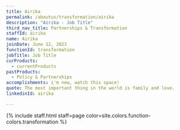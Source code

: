 ```yaml
---
title: Airika
permalink: /aboutus/transformation/airika
description: "Airika - Job Title"
third_nav_title: Partnerships & Transformation
staffId: airika
name: Airika
joinDate: June 12, 2023
functionId: transformation
jobTitle: Job Title
curProducts:
  - currentProducts
pastProducts:
  - Policy & Partnerships
accomplishments: i'm new, watch this space!
quote: The most important thing in the world is family and love.
linkedinId: airika

---
```


{% include staff.html staff=page color=site.colors.function-colors.transformation %}
